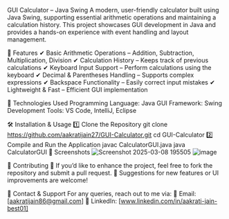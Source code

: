 GUI Calculator – Java Swing 
A modern, user-friendly calculator built using Java Swing, supporting essential arithmetic operations and maintaining a calculation history. This project showcases GUI development in Java and provides a hands-on experience with event handling and layout management.

🚀 Features
✔ Basic Arithmetic Operations – Addition, Subtraction, Multiplication, Division
✔ Calculation History – Keeps track of previous calculations
✔ Keyboard Input Support – Perform calculations using the keyboard
✔ Decimal & Parentheses Handling – Supports complex expressions
✔ Backspace Functionality – Easily correct input mistakes
✔ Lightweight & Fast – Efficient GUI implementation

🔧 Technologies Used
Programming Language: Java
GUI Framework: Swing
Development Tools: VS Code, IntelliJ, Eclipse

🛠️ Installation & Usage
1️⃣ Clone the Repository
git clone https://github.com/aakratijain27/GUI-Calculator.git
cd GUI-Calculator
2️⃣ Compile and Run the Application
javac CalculatorGUI.java
java CalculatorGUI
📸 Screenshots
![Screenshot 2025-03-08 195505](https://github.com/user-attachments/assets/07c5a2df-2707-441c-9308-42654aef69df)
![image](https://github.com/user-attachments/assets/53691364-dcab-42fa-a82e-fdc4e6473fc6)

🤝 Contributing
🔹 If you’d like to enhance the project, feel free to fork the repository and submit a pull request.
🔹 Suggestions for new features or UI improvements are welcome!

📩 Contact & Support
For any queries, reach out to me via:
📧 Email: [aakratijain86@gmail.com]
🔗 LinkedIn: [www.linkedin.com/in/aakrati-jain-best01]

